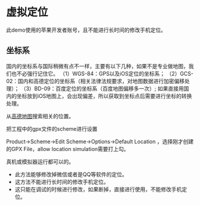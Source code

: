 # 虚拟定位

此demo使用的苹果开发者账号，且不能进行长时间的修改手机定位。

## 坐标系

国内的坐标系与国际稍微有点不一样，主要有以下几种，如果不是专业做地图，我们也不必强行记住它。
（1）WGS-84：GPS以及iOS定位的坐标系；
（2）GCS-02：国内和高德定位的坐标系（相关法律法规要求，对地图数据进行加密偏移处理）；
（3）BD-09：百度定位的坐标系（百度地图偏移多一次）;
如果直接用国内的坐标放到iOS地图上，会出现偏差，所以获取到坐标点后需要进行坐标的转换处理。

从[高德地图]([http://lbs.amap.com/console/show/picker](http://lbs.amap.com/console/show/picker))搜索相关的位置。

把工程中的gpx文件的scheme进行设置

Product->Scheme->Edit Scheme->Options->Default Location ，选择刚才创建的GPX File，allow location simulation需要打上勾。

真机或模拟器运行都可以的。

* 此方法能够修改掉微信或者是QQ等软件的定位。
* 这方法不能进行长时间的修改手机定位。
* 这只能在调试的时候进行修改，如果断掉，直接进行使用，不能修改手机定位。